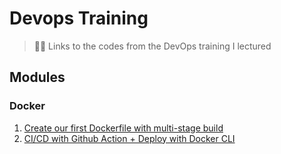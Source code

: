 # Devops Training

> 👨‍🏫 Links to the codes from the DevOps training I lectured

## Modules

### Docker
1. [Create our first Dockerfile with multi-stage build](https://github.com/4klabs/dockerfile-training)
2. [CI/CD with Github Action + Deploy with Docker CLI](https://github.com/4klabs/cicd-with-dockercli-trainning)
